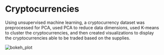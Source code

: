 # Cryptocurrencies

Using unsupervised machine learning, a cryptocurrency dataset was preprocessed for PCA, used PCA to reduce data dimensions, used K-means to cluster the cryptocurrencies, and then created visualizations to display the cryptocurrencies able to be traded based on the supplies.   

![bokeh_plot](https://user-images.githubusercontent.com/105898168/195496124-43c1df93-5cfd-418f-9176-b7da82391b01.png)
